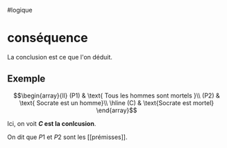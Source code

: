 #logique
# conséquence

La conclusion est ce que l'on déduit.

## Exemple

$$\begin{array}{ll}
(P1) & \text{ Tous les hommes sont mortels }\\
(P2) & \text{ Socrate est un homme}\\
\hline
(C) & \text{Socrate est mortel}
\end{array}$$

Ici, on voit **$C$ est la conlcusion**.

On dit que $P1$ et $P2$ sont les [[prémisses]].



